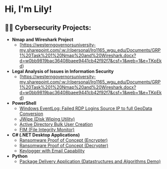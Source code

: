 <h1>Hi, I'm Lily! 

<h2>👩‍💻 Cybersecurity Projects:</h2>

- <b>Nmap and Wireshark Project</b>
  - [https://westerngovernorsuniversity-my.sharepoint.com/:w:/r/personal/lro1165_wgu_edu/Documents/GRP1%20Task%201%20Nmap%20and%20Wireshark.docx?d=w0bb9819bac36408baee9441cb42f92f7&csf=1&web=1&e=TKpEkd)
- <b> Legal Analysis of Issues in Information Security</b>
  - [https://westerngovernorsuniversity-my.sharepoint.com/:w:/r/personal/lro1165_wgu_edu/Documents/GRP1%20Task%201%20Nmap%20and%20Wireshark.docx?d=w0bb9819bac36408baee9441cb42f92f7&csf=1&web=1&e=TKpEkd)</b></i>
- <b>PowerShell</b>
  - [Windows EventLog: Failed RDP Logins Source IP to full GeoData Conversion](https://github.com/joshmadakor1/Sentinel-Lab)
  - [JWipe (Disk Wiping Utility)](https://github.com/joshmadakor1/Jwipe.PowerShell)
  - [Active Directory Bulk User Creation](https://github.com/joshmadakor1/AD_PS)
  - [FIM (File Integrity Monitor)](https://github.com/joshmadakor1/PowerShell-Integrity-FIM)
- <b>C# (.NET Desktop Applications)</b>
  - [Ransomware Proof of Concept (Encrypter)](https://github.com/joshmadakor1/EncrypterPOC)
  - [Ransomware Proof of Concept (Decrypter)](https://github.com/joshmadakor1/DecrypterPOC)
  - [Keylogger with Email Capability](https://github.com/joshmadakor1/Key-Logger-With-Email)
- <b>Python</b>
  - [Package Delivery Application (Datastructures and Algorithms Demo)](https://github.com/joshmadakor1/Package-Delivery-Pathfinding-Algorithm)

